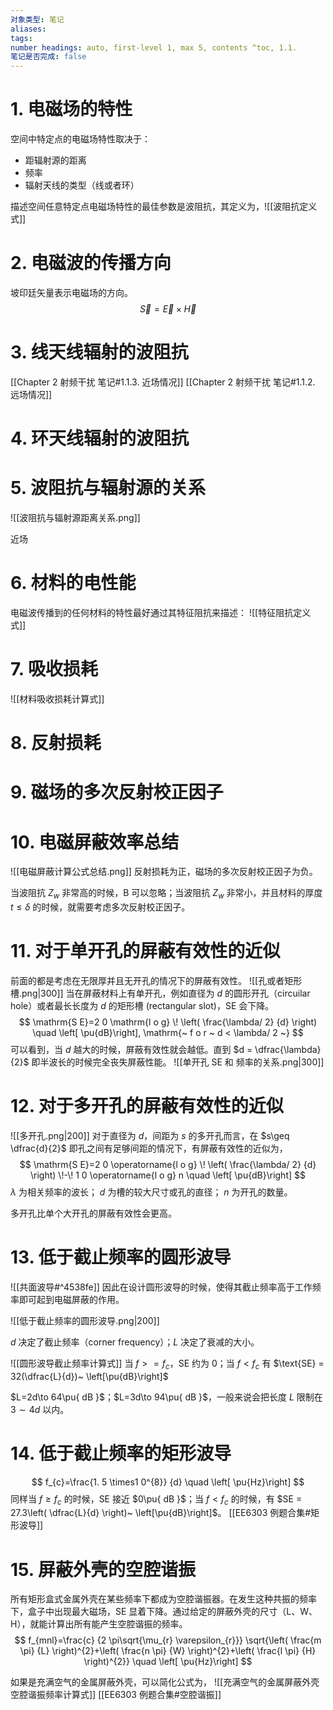 ```yaml
---
对象类型: 笔记
aliases: 
tags: 
number headings: auto, first-level 1, max 5, contents ^toc, 1.1.
笔记是否完成: false
---
```

# 1. 电磁场的特性

空间中特定点的电磁场特性取决于： 
- 距辐射源的距离
- 频率
- 辐射天线的类型（线或者环）

描述空间任意特定点电磁场特性的最佳参数是波阻抗，其定义为，![[波阻抗定义式]]

# 2. 电磁波的传播方向

坡印廷矢量表示电磁场的方向。
$$
\vec{S} = \vec{E}\times \vec{H}
$$

# 3. 线天线辐射的波阻抗

[[Chapter 2 射频干扰 笔记#1.1.3. 近场情况]]
[[Chapter 2 射频干扰 笔记#1.1.2. 远场情况]]


# 4. 环天线辐射的波阻抗

# 5. 波阻抗与辐射源的关系

![[波阻抗与辐射源距离关系.png]]

近场

# 6. 材料的电性能

电磁波传播到的任何材料的特性最好通过其特征阻抗来描述：
![[特征阻抗定义式]]

# 7. 吸收损耗

![[材料吸收损耗计算式]]

# 8. 反射损耗

# 9. 磁场的多次反射校正因子



# 10. 电磁屏蔽效率总结

![[电磁屏蔽计算公式总结.png]]
反射损耗为正，磁场的多次反射校正因子为负。

当波阻抗 $Z_{w}$ 非常高的时候，B 可以忽略；当波阻抗 $Z_{w}$ 非常小，并且材料的厚度 $t\leq \delta$ 的时候，就需要考虑多次反射校正因子。

# 11. 对于单开孔的屏蔽有效性的近似

前面的都是考虑在无限厚并且无开孔的情况下的屏蔽有效性。
![[孔或者矩形槽.png|300]]
当在屏蔽材料上有单开孔，例如直径为 $d$ 的圆形开孔（circuilar hole）或者最长长度为 $d$ 的矩形槽 (rectangular slot)，SE 会下降。
$$
\mathrm{S E}=2 0 \mathrm{l o g} \! \left( \frac{\lambda/ 2} {d} \right) \quad \left[ \pu{dB}\right], \mathrm{~ f o r ~ d < \lambda/ 2 ~}
$$
可以看到，当 $d$ 越大的时候，屏蔽有效性就会越低。直到 $d = \dfrac{\lambda}{2}$ 即半波长的时候完全丧失屏蔽性能。
![[单开孔 SE 和 频率的关系.png|300]]

# 12. 对于多开孔的屏蔽有效性的近似

![[多开孔.png|200]]
对于直径为 $d$，间距为 $s$ 的多开孔而言，在 $s\geq \dfrac{d}{2}$ 即孔之间有足够间距的情况下，有屏蔽有效性的近似为，
$$
\mathrm{S E}=2 0 \operatorname{l o g} \! \left( \frac{\lambda/ 2} {d} \right) \!-\! 1 0 \operatorname{l o g} n \quad \left[ \pu{dB}\right]
$$
$\lambda$ 为相关频率的波长； $d$ 为槽的较大尺寸或孔的直径； $n$ 为开孔的数量。

多开孔比单个大开孔的屏蔽有效性会更高。

# 13. 低于截止频率的圆形波导

![[共面波导#^4538fe]]
因此在设计圆形波导的时候，使得其截止频率高于工作频率即可起到电磁屏蔽的作用。

![[低于截止频率的圆形波导.png|200]]

$d$ 决定了截止频率（corner frequency）；$L$ 决定了衰减的大小。

![[圆形波导截止频率计算式]]
当 $f>=f_{c}$，SE 约为 0；当 $f<f_{c}$ 有 $\text{SE} = 32(\dfrac{L}{d})~ \left[\pu{dB}\right]$

$L=2d\to 64\pu{ dB }$；$L=3d\to 94\pu{ dB }$，一般来说会把长度 $L$ 限制在 $3\sim 4d$ 以内。

# 14. 低于截止频率的矩形波导

$$
f_{c}=\frac{1. 5 \times1 0^{8}} {d} \quad \left[ \pu{Hz}\right]
$$
同样当 $f\geq f_{c}$ 的时候，SE 接近 $0\pu{ dB }$；当 $f< f_{c}$ 的时候，有 $SE = 27.3\left( \dfrac{L}{d} \right)~ \left[\pu{dB}\right]$。
[[EE6303 例题合集#矩形波导]]

# 15. 屏蔽外壳的空腔谐振

所有矩形盒式金属外壳在某些频率下都成为空腔谐振器。在发生这种共振的频率下，盒子中出现最大磁场，SE 显着下降。通过给定的屏蔽外壳的尺寸（L、W、H），就能计算出所有能产生空腔谐振的频率。
$$
f_{mnl}=\frac{c} {2 \pi\sqrt{\mu_{r} \varepsilon_{r}}} \sqrt{\left( \frac{m \pi} {L} \right)^{2}+\left( \frac{n \pi} {W} \right)^{2}+\left( \frac{l \pi} {H} \right)^{2}} \quad \left[ \pu{Hz}\right]
$$

如果是充满空气的金属屏蔽外壳，可以简化公式为，
![[充满空气的金属屏蔽外壳空腔谐振频率计算式]]
[[EE6303 例题合集#空腔谐振]]

